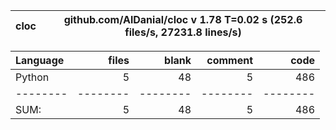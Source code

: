 cloc|github.com/AlDanial/cloc v 1.78  T=0.02 s (252.6 files/s, 27231.8 lines/s)
--- | ---

Language|files|blank|comment|code
:-------|-------:|-------:|-------:|-------:
Python|5|48|5|486
--------|--------|--------|--------|--------
SUM:|5|48|5|486
